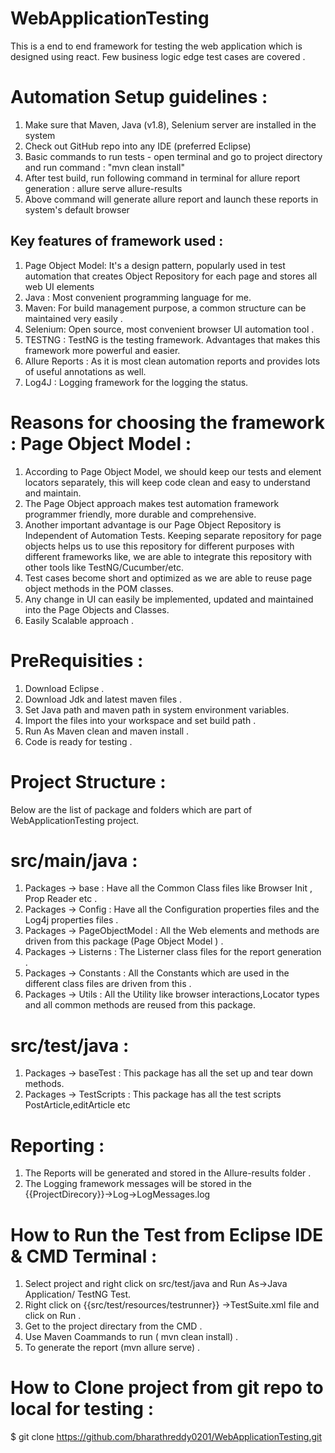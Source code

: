 # WebApplicationTesting
This is a end to end framework for testing the web application which is designed using react. Few business logic edge test cases are covered .
# Automation Setup guidelines :
1) Make sure that Maven, Java (v1.8), Selenium server are installed in the system
2) Check out GitHub repo into any IDE (preferred Eclipse)
3) Basic commands to run tests - open terminal and go to project directory and run command : "mvn clean install"
4) After test build, run following command in terminal for allure report generation : allure serve allure-results
5) Above command will generate allure report and launch these reports in system's default browser

## Key features of framework used :
1.	Page Object Model: It's a design pattern, popularly used in test automation that creates Object Repository for each page and stores all web UI elements
2.	Java : Most convenient programming language for me.
3.	Maven: For build management purpose, a common structure can be maintained very easily .
4.	Selenium: Open source, most convenient browser UI automation tool .
5.	TESTNG  : TestNG  is the testing framework. Advantages that makes this framework more powerful and easier.
6.	Allure Reports : As it is most clean automation reports and provides lots of useful annotations as well. 
7.	Log4J  : Logging framework for the logging the status.


# Reasons for choosing the framework : Page Object Model :
1.	According to Page Object Model, we should keep our tests and element locators separately, this will keep code clean and easy to understand and maintain.
2.	The Page Object approach makes test automation framework programmer friendly, more durable and comprehensive.
3.	Another important advantage is our Page Object Repository is Independent of Automation Tests. Keeping separate repository for page objects helps us to use this repository for different purposes with different frameworks like, we are able to integrate this repository with other tools like TestNG/Cucumber/etc.
4.	Test cases become short and optimized as we are able to reuse page object methods in the POM classes.
5.	Any change in UI can easily be implemented, updated and maintained into the Page Objects and Classes.
6.	Easily Scalable approach .

# PreRequisities :
1.	Download Eclipse .
2.	Download Jdk and latest maven files .
3.	Set Java path and maven path in system environment variables.
4.	Import the files into your workspace and set build path .
5.	Run As Maven clean and maven install .
6.	Code is ready for testing .

# Project Structure :
Below are the list of package and folders which are part of WebApplicationTesting project.

# src/main/java : 
1.	Packages -> base : Have all the Common Class files like Browser Init , Prop Reader etc .
2.	Packages -> Config : Have all the Configuration properties files and the Log4j properties files .
3.	Packages -> PageObjectModel : All the Web elements and methods are driven from this package (Page Object Model ) .
4.	Packages -> Listerns : The Listerner class files for the report generation .
5.	Packages -> Constants : All the Constants which are used in the different class files are driven from this .
6.	Packages -> Utils : All the Utility like browser interactions,Locator types and all common methods are reused from this package.

# src/test/java : 
1.	Packages -> baseTest : This package has all the set up and tear down methods.
2.	Packages -> TestScripts : This package has all the test scripts PostArticle,editArticle etc

# Reporting :
1.	The Reports will be generated and stored in the Allure-results folder .
2.	The Logging framework messages will be stored in the {{ProjectDirecory}}->Log->LogMessages.log 

# How to Run the Test from Eclipse IDE &  CMD Terminal :
1. Select project and right click on src/test/java and Run As->Java Application/ TestNG Test.
2. Right click on {{src/test/resources/testrunner}} ->TestSuite.xml file and click on Run .
3. Get to the project directary from the CMD .
4. Use Maven Coammands to run ( mvn clean install) .
5. To generate the report (mvn allure serve) .

# How to Clone project from git repo to local for testing :
$ git clone https://github.com/bharathreddy0201/WebApplicationTesting.git
